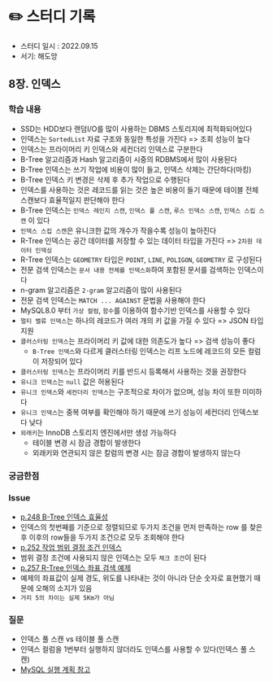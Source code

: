 # ✏️ 스터디 기록

- 스터디 일시 : 2022.09.15
- 서기: 해도앙

## 8장. 인덱스

### 학습 내용
- SSD는 HDD보다 랜덤I/O를 많이 사용하는 DBMS 스토리지에 최적화되어있다
- 인덱스는 `SortedList` 자료 구조와 동일한 특성을 가진다 => 조회 성능이 높다
- 인덱스는 프라이머리 키 인덱스와 세컨더리 인덱스로 구분한다
- B-Tree 알고리즘과 Hash 알고리즘이 시중의 RDBMS에서 많이 사용된다
- B-Tree 인덱스는 쓰기 작업에 비용이 많이 들고, 인덱스 삭제는 간단하다(마킹)
- B-Tree 인덱스 키 변경은 삭제 후 추가 작업으로 수행된다
- 인덱스를 사용하는 것은 레코드를 읽는 것은 높은 비용이 들기 때문에 테이블 전체 스캔보다 효율적일지 판단해야 한다
- B-Tree 인덱스는 `인덱스 레인지 스캔`, `인덱스 풀 스캔`, `루스 인덱스 스캔`, `인덱스 스킵 스캔` 이 있다
- `인덱스 스킵 스캔`은 유니크한 값의 개수가 작을수록 성능이 높아진다
- R-Tree 인덱스는 공간 데이터를 저장할 수 있는 데이터 타입을 가진다 => `2차원 데이터 인덱싱`
- R-Tree 인덱스는 `GEOMETRY` 타입은 `POINT`, `LINE`, `POLIGON`, `GEOMETRY` 로 구성된다
- 전문 검색 인덱스는 `문서 내용 전체를 인덱스화`하여 포함된 문서를 검색하는 인덱스이다
- n-gram 알고리즘은 `2-gram` 알고리즘이 많이 사용된다 
- 전문 검색 인덱스는 `MATCH ... AGAINST` 문법을 사용해야 한다
- MySQL8.0 부터 `가상 컬럼`, `함수`를 이용하여 함수기반 인덱스를 사용할 수 있다
- `멀티 밸류 인덱스`는 하나의 레코드가 여러 개의 키 값을 가질 수 있다 => JSON 타입 지원
- `클러스터링 인덱스`는 프라이머리 키 값에 대한 의존도가 높다 => 검색 성능이 좋다
    - `B-Tree 인덱스`와 다르게 클러스터링 인덱스는 리프 노드에 레코드의 모든 컬럼이 저장되어 있다
- `클러스터링 인덱스`는 프라이머리 키를 반드시 등록해서 사용하는 것을 권장한다 
- `유니크 인덱스`는 `null` 값은 허용된다
- `유니크 인덱스`와 `세컨더리 인덱스`는 구조적으로 차이가 없으며, 성능 차이 또한 미미하다
- `유니크 인덱스`는 중복 여부를 확인해야 하기 때문에 쓰기 성능이 세컨더리 인덱스보다 낮다
- `외래키`는 InnoDB 스토리지 엔진에서만 생성 가능하다
    - 테이블 변경 시 잠금 경합이 발생한다
    - 외래키와 연관되지 않은 칼럼의 변경 시는 잠금 경합이 발생하지 않는다
 
     

### 궁금한점

### Issue
- [p.248 B-Tree 인덱스 효율성](https://github.com/Growing-Up-Together/ReadingRecord/issues/24)
 - 인덱스의 첫번째를 기준으로 정렬되므로 두가지 조건을 먼저 만족하는 row 를 찾은 후 이후의 row들을 두가지 조건으로 모두 조회해야 한다
- [p.252 작업 범위 결정 조건 인덱스](https://github.com/Growing-Up-Together/ReadingRecord/issues/26)
 - 범위 결정 조건에 사용되지 않은 인덱스는 모두 `체크 조건`이 된다
- [p.257 R-Tree 인덱스 좌표 검색 예제](https://github.com/Growing-Up-Together/ReadingRecord/issues/25)
 - 예제의 좌표값이 실제 경도, 위도를 나타내는 것이 아니라 단순 숫자로 표현했기 때문에 오해의 소지가 있음 
  - `거리 5의 차이는 실제 5Km가 아님` 
 
### 질문
- 인덱스 풀 스캔 vs 테이블 풀 스캔
 - 인덱스 컬럼을 1번부터 실행하지 않더라도 인덱스를 사용할 수 있다(인덱스 풀 스캔)
 - [MySQL 실행 계획 참고](https://jeong-pro.tistory.com/243)

